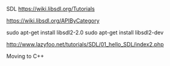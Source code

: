 SDL
https://wiki.libsdl.org/Tutorials

https://wiki.libsdl.org/APIByCategory


sudo apt-get install libsdl2-2.0
sudo apt-get install libsdl2-dev

http://www.lazyfoo.net/tutorials/SDL/01_hello_SDL/index2.php


Moving to C++

